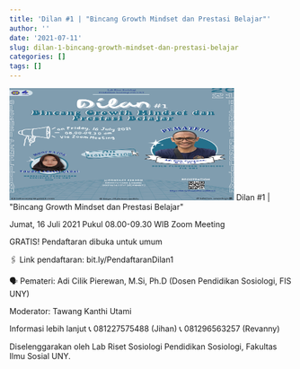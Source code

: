 ```yaml
---
title: 'Dilan #1 | "Bincang Growth Mindset dan Prestasi Belajar"'
author: ''
date: '2021-07-11'
slug: dilan-1-bincang-growth-mindset-dan-prestasi-belajar
categories: []
tags: []
---
```


<img src="images/Dilan 1.jpg" alt="Poster" width="400px" height="200px"/>
Dilan #1 | "Bincang Growth Mindset dan Prestasi Belajar"

Jumat, 16 Juli 2021
Pukul 08.00-09.30 WIB
Zoom Meeting

GRATIS! Pendaftaran dibuka untuk umum

🖇 Link pendaftaran: bit.ly/PendaftaranDilan1

🗣️ Pemateri: Adi Cilik Pierewan, M.Si, Ph.D (Dosen Pendidikan Sosiologi, FIS UNY)

Moderator: Tawang Kanthi Utami

Informasi lebih lanjut
📞 081227575488 (Jihan) 
📞 081296563257 (Revanny) 

Diselenggarakan oleh Lab Riset Sosiologi Pendidikan Sosiologi, Fakultas Ilmu Sosial UNY.